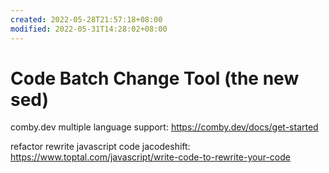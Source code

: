 ```yaml
---
created: 2022-05-28T21:57:18+08:00
modified: 2022-05-31T14:28:02+08:00
---
```


# Code Batch Change Tool (the new sed)

comby.dev multiple language support:
https://comby.dev/docs/get-started

refactor rewrite javascript code jacodeshift:
https://www.toptal.com/javascript/write-code-to-rewrite-your-code
